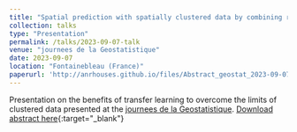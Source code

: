 ```yaml
---
title: "Spatial prediction with spatially clustered data by combining residual kriging and instance-based transfer learning"
collection: talks
type: "Presentation"
permalink: /talks/2023-09-07-talk
venue: "journees de la Geostatistique"
date: 2023-09-07
location: "Fontainebleau (France)"
paperurl: 'http://anrhouses.github.io/files/Abstract_geostat_2023-09-07.pdf'
---
```

Presentation on the benefits of transfer learning to overcome the limits of clustered data presented at the [journees de la Geostatistique](https://geostat23.sciencesconf.org/).
[Download abstract here](http://anrhouses.github.io/files/Abstract_geostat_2023-09-07.pdf){:target="_blank"}
